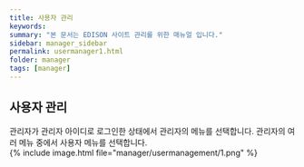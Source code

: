 ```yaml
---
title: 사용자 관리
keywords:
summary: "본 문서는 EDISON 사이트 관리를 위한 매뉴얼 입니다."
sidebar: manager_sidebar
permalink: usermanager1.html
folder: manager
tags: [manager]
---
```


## 사용자 관리
관리자가 관리자 아이디로 로그인한 상태에서 관리자의 메뉴를 선택합니다. 관리자의 여러 메뉴 중에서 사용자 메뉴를 선택합니다.<br>
{% include image.html file="manager/usermanagement/1.png" %}<br>
<br>
